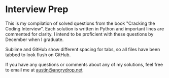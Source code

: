# Interview Prep

This is my compilation of solved questions from the book "Cracking the Coding Interview". Each solution is written in Python and important lines are commented for clarity. I intend to be proficient with these questions by December when I graduate.

Sublime and GitHub show different spacing for tabs, so all files have been tabbed to look flush on GitHub.

If you have any questions or comments about any of my solutions, feel free to email me at austin@angrydrop.net
